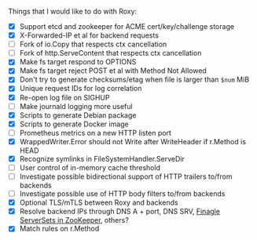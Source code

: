 Things that I would like to do with Roxy:

* [x] Support etcd and zookeeper for ACME cert/key/challenge storage
* [x] X-Forwarded-IP et al for backend requests
* [ ] Fork of io.Copy that respects ctx cancellation
* [ ] Fork of http.ServeContent that respects ctx cancellation
* [x] Make fs target respond to OPTIONS
* [x] Make fs target reject POST et al with Method Not Allowed
* [x] Don't try to generate checksums/etag when file is larger than `$num` MiB
* [x] Unique request IDs for log correlation
* [x] Re-open log file on SIGHUP
* [ ] Make journald logging more useful
* [x] Scripts to generate Debian package
* [x] Scripts to generate Docker image
* [ ] Prometheus metrics on a new HTTP listen port
* [x] WrappedWriter.Error should not Write after WriteHeader if r.Method is HEAD
* [x] Recognize symlinks in FileSystemHandler.ServeDir
* [ ] User control of in-memory cache threshold
* [ ] Investigate possible bidirectional support of HTTP trailers to/from backends
* [ ] Investigate possible use of HTTP body filters to/from backends
* [x] Optional TLS/mTLS between Roxy and backends
* [x] Resolve backend IPs through DNS A + port, DNS SRV, [Finagle ServerSets in ZooKeeper](http://stevenskelton.ca/finagle-serverset-clusters-using-zookeeper/), others?
* [x] Match rules on r.Method
